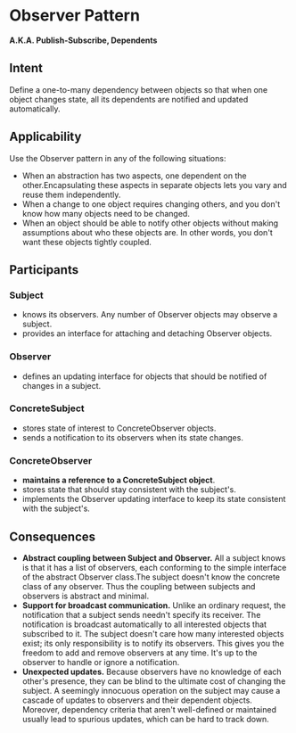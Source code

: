 # Observer Pattern 
**A.K.A. Publish-Subscribe, Dependents**

## Intent
Define a one-to-many dependency between objects so that when one object changes state, all its dependents are notified and updated automatically.

## Applicability
Use the Observer pattern in any of the following situations:
- When an abstraction has two aspects, one dependent on the other.Encapsulating these aspects in separate objects lets you vary and reuse them independently.
- When a change to one object requires changing others, and you don't know how many objects need to be changed.
- When an object should be able to notify other objects without making assumptions about who these objects are. In other words, you don't want these objects tightly coupled.

## Participants
### Subject
- knows its observers. Any number of Observer objects may observe a subject.
- provides an interface for attaching and detaching Observer objects.

### Observer
- defines an updating interface for objects that should be notified of changes in a subject.

### ConcreteSubject
- stores state of interest to ConcreteObserver objects.
- sends a notification to its observers when its state changes.

### ConcreteObserver
- **maintains a reference to a ConcreteSubject object**.
- stores state that should stay consistent with the subject's.
- implements the Observer updating interface to keep its state consistent with the subject's.

## Consequences
- **Abstract coupling between Subject and Observer.** All a subject knows is that it has a list of observers, each conforming to the simple interface of the abstract Observer class.The subject doesn't know the concrete class of any observer. Thus the coupling between subjects and observers is abstract and minimal.
- **Support for broadcast communication.** Unlike an ordinary request, the notification that a subject sends needn't specify its receiver. The notification is broadcast automatically to all interested objects that subscribed to it. The subject doesn't care how many interested objects exist; its only responsibility is to notify its observers. This gives you the freedom to add and remove observers at any time. It's up to the observer to handle or ignore a notification.
- **Unexpected updates.** Because observers have no knowledge of each other's presence, they can be blind to the ultimate cost of changing the subject. A seemingly innocuous operation on the subject may cause a cascade of updates to observers and their dependent objects. Moreover, dependency criteria that aren't well-defined or maintained usually lead to spurious updates, which can be hard to track down.


